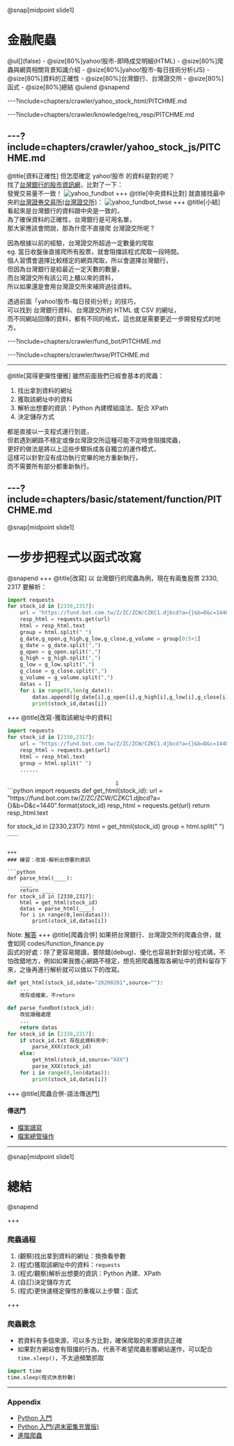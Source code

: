 @snap[midpoint slide1]
<h1>金融爬蟲</h1>
@ul[](false)
- @size[80%]yahoo!股市-即時成交明細(HTML)
- @size[80%]爬蟲與網頁相關背景知識介紹
- @size[80%]yahoo!股市-每日技術分析(JS)
- @size[80%]資料的正確性
- @size[80%]台灣銀行、台灣證交所
- @size[80%]函式
- @size[80%]總結
@ulend
@snapend

---?include=chapters/crawler/yahoo_stock_html/PITCHME.md

---?include=chapters/crawler/knowledge/req_resp/PITCHME.md

---?include=chapters/crawler/yahoo_stock_js/PITCHME.md
---
@title[資料正確性]
但怎麼確定 yahoo!股市 的資料是對的呢？  
找了[台灣銀行的股市資訊網](https://fund.bot.com.tw/z/index.htm)，比對了一下：  
發覺交易量不一致！
![yahoo_fundbot](assets/img/yahoo_fundbot.png)
+++
@title[中央資料比對]
就直接找最中央的[台灣證券交易所(台灣證交所)](https://www.twse.com.tw/zh/page/trading/exchange/STOCK_DAY.html)：
![yahoo_fundbot_twse](assets/img/yahoo_fundbot_twse.png)
+++
@title[小結]
看起來是台灣銀行的資料跟中央是一致的，  
為了確保資料的正確性，台灣銀行是可用名單，  
那大家應該會問說，那為什麼不直接爬 台灣證交所呢？  

因為根據以前的經驗，台灣證交所超過一定數量的爬取  
eg. 當日收盤後直接爬所有股票，就會阻擋該程式爬取一段時間。  
個人習慣會選擇比較穩定的網頁爬取，所以會選擇台灣銀行，  
但因為台灣銀行是給最近一定天數的數量，  
而台灣證交所有該公司上櫃以來的資料，  
所以如果還是會用台灣證交所來補齊過往資料。  
  
透過前面「yahoo!股市-每日技術分析」的技巧，  
可以找到 台灣銀行資料、台灣證交所的 HTML 或 CSV 的網址，  
而不同網站回傳的資料，都有不同的格式，這也就是需要更近一步開發程式的地方。  


---?include=chapters/crawler/fund_bot/PITCHME.md

---?include=chapters/crawler/twse/PITCHME.md

---
@title[寫得更彈性優雅]
雖然前面我們已經會基本的爬蟲：
1. 找出拿到資料的網址
2. 獲取該網址中的資料
3. 解析出想要的資訊：Python 內建模組語法、配合 XPath 
4. 決定儲存方式  

都是直接以一支程式運行到底，  
但若遇到網路不穩定或像台灣證交所這種可能不定時會阻擋爬蟲，  
更好的做法是將以上這些步驟拆成各自獨立的運作模式，    
這樣可以針對沒有成功執行完畢的地方重新執行，  
而不需要所有部分都重新執行。

---?include=chapters/basic/statement/function/PITCHME.md
---
@snap[midpoint slide1]
<h1>一步步把程式以函式改寫</h1>
@snapend
+++
@title[改寫]
以 台灣銀行的爬蟲為例，現在有兩隻股票 2330, 2317 要解析：

```python
import requests 
for stock_id in [2330,2317]:
    url = "https://fund.bot.com.tw/Z/ZC/ZCW/CZKC1.djbcd?a={}&b=D&c=1440".format(stock_id)
    resp_html = requests.get(url)
    html = resp_html.text
    group = html.split(" ")
    g_date,g_open,g_high,g_low,g_close,g_volume = group[0:5+1]
    g_date = g_date.split(",")
    g_open = g_open.split(",")
    g_high = g_high.split(",")
    g_low = g_low.split(",")
    g_close = g_close.split(",")
    g_volume = g_volume.split(",")
    datas = []
    for i in range(0,len(g_date)):
        datas.append([g_date[i],g_open[i],g_high[i],g_low[i],g_close[i],g_volume[i]])
        print(stock_id,datas[i])
```
+++
@title[改寫-獲取該網址中的資料]

```python
import requests 
for stock_id in [2330,2317]:
    url = "https://fund.bot.com.tw/Z/ZC/ZCW/CZKC1.djbcd?a={}&b=D&c=1440".format(stock_id)
    resp_html = requests.get(url)
    html = resp_html.text
    group = html.split(" ")
    ......
```
<center>⇩</center>
```python
import requests 
def get_html(stock_id):
    url = "https://fund.bot.com.tw/Z/ZC/ZCW/CZKC1.djbcd?a={}&b=D&c=1440".format(stock_id)
    resp_html = requests.get(url)
    return resp_html.text

for stock_id in [2330,2317]:
    html = get_html(stock_id)
    group = html.split(" ")
    ......
```

+++
### 練習：改寫-解析出想要的資訊 

```python 
def parse_html(____):
    ____
    return ____
for stock_id in [2330,2317]:
    html = get_html(stock_id)
    datas = parse_html(____)
    for i in range(0,len(datas)):
        print(stock_id,datas[i])
```

Note:
[解答](codes/function_fund_bot.py)
+++
@title[爬蟲合併]
如果把台灣銀行、台灣證交所的爬蟲合併，就會如同 codes/function_finance.py  
函式的好處：除了更容易閱讀，要除錯(debug)、優化也容易針對部分程式碼，不怕改錯地方，例如如果我擔心網路不穩定，想先把爬蟲獲取各網址中的資料留存下來，之後再進行解析就可以做以下的改寫。

```python 
def get_html(stock_id,sdate="20200201",source=""):
    ...
    改存成檔案，不return

def parse_fundbot(stock_id):
    改從讀檔處理
    ...
    return datas
for stock_id in [2330,2317]:
    if stock_id.txt 存在此資料夾中:
        parse_XXX(stock_id)
    else:
        get_html(stock_id,source="XXX")
        parse_XXX(stock_id)
    for i in range(0,len(datas)):
        print(stock_id,datas[i])
```
+++
@title[爬蟲合併-語法傳送門]
#### 傳送門
- [檔案讀寫](https://marsw.github.io/Python-Tutorial/07_v2_applications.slides.html#/4)
- [檔案總管操作](https://marsw.github.io/Python-Tutorial/07_v2_applications.slides.html#/5)

---
@snap[midpoint slide1]
<h1>總結</h1>
@snapend

+++
### 爬蟲過程
1. (觀察)找出拿到資料的網址：換換看參數
2. (程式)獲取該網址中的資料：`requests`
3. (程式/觀察)解析出想要的資訊：Python 內建、XPath 
4. (自訂)決定儲存方式
5. (程式)更快速穩定彈性的重複以上步驟：函式

+++
### 爬蟲觀念
- 若資料有多個來源，可以多方比對，確保爬取的來源資訊正確
- 如果對方網站會有阻擋的行為，代表不希望爬蟲影響網站運作，可以配合 `time.sleep()`，不太過頻繁抓取
```python
import time
time.sleep(程式休息秒數)
```
---
### Appendix
- [Python 入門](https://tw.pyladies.com/events/topic.html?id=36)
- [Python 入門(週末密集充實版)](https://tw.pyladies.com/events/topic.html?id=46)
- [進階爬蟲](https://tw.pyladies.com/events/topic.html?id=25)


